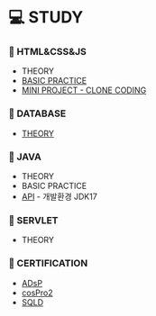# 💻 STUDY


### 📄 HTML&CSS&JS
* THEORY
* [BASIC PRACTICE](HTML_CSS_JS)
* [MINI PROJECT - CLONE CODING](https://github.com/silverywaves/IT_ACADEMY/tree/a43592d723371f269322d3ff4cac8d41ef734481/HTML_CSS_JS/PROJECTS_CLON)


### 📄 DATABASE
* [THEORY](https://github.com/silverywaves/IT_ACADEMY/tree/7660f0650b953e50d8d419a9001c1d4a59f76134/DATABASE)
  

### 📄 JAVA
* THEORY
* BASIC PRACTICE
* [API](https://docs.oracle.com/en/java/javase/17/docs/api/index.html)  - 개발환경 JDK17
  

### 📄 SERVLET
* THEORY


### 📄 CERTIFICATION
* [ADsP](https://github.com/silverywaves/IT_ACADEMY/tree/eb37b9659a6777dded9b9f20138e44dcf36fdc64/ADsP)
* [cosPro2](https://github.com/silverywaves/IT_ACADEMY/tree/e3b1f3a82f8ea578c9599f8e849741891af80f34/JAVA/cosPro2)
* [SQLD](https://github.com/silverywaves/IT_ACADEMY/tree/59c623c23bb3a43e265316cfd53c979a73ec48a5/SQLD)
